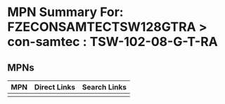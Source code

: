 



# MPN Summary For: FZECONSAMTECTSW128GTRA > con-samtec : TSW-102-08-G-T-RA

## MPNs
  

|MPN|Direct Links|Search Links|
| :--- | :--- | :--- |
||||
